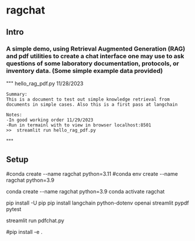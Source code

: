 # ragchat
## Intro
### A simple demo, using Retrieval Augmented Generation (RAG) and pdf utilities to create a chat interface one may use to ask questions of some laboratory documentation, protocols, or inventory data. (Some simple example data provided)


""" hello_rag_pdf.py            11/28/2023

    Summary:
    This is a document to test out simple knowledge retrieval from documents in simple cases. Also this is a first pass at langchain

    Notes:
    -In good working order 11/29/2023
    -Run in termainl with to view in browser localhost:8501 
    >>  streamlit run hello_rag_pdf.py

"""


## Setup



#conda create --name ragchat python=3.11
#conda env create --name ragchat python=3.9


conda create --name ragchat python=3.9
conda activate ragchat

pip install -U pip
pip install langchain python-dotenv openai streamlit pypdf pytest

streamlit run pdfchat.py





#pip install -e .



